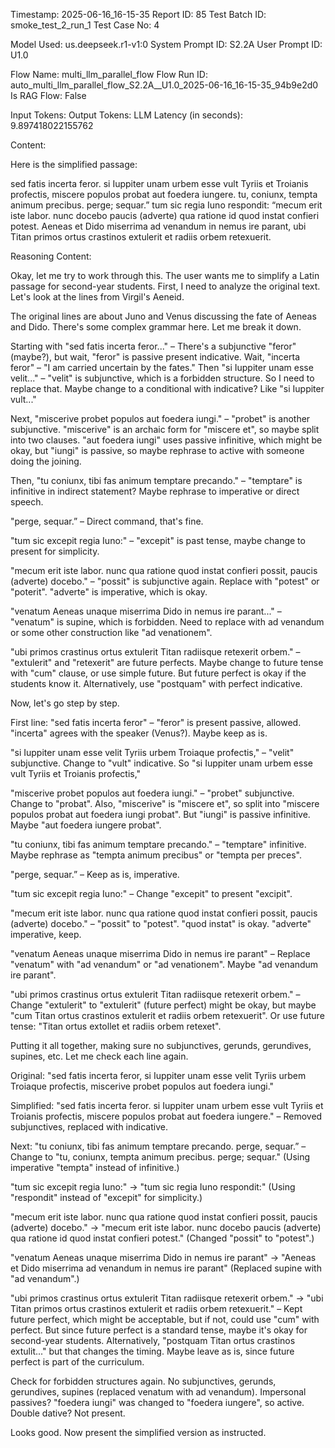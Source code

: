 Timestamp: 2025-06-16_16-15-35
Report ID: 85
Test Batch ID: smoke_test_2_run_1
Test Case No: 4

Model Used: us.deepseek.r1-v1:0
System Prompt ID: S2.2A
User Prompt ID: U1.0

Flow Name: multi_llm_parallel_flow
Flow Run ID: auto_multi_llm_parallel_flow_S2.2A__U1.0_2025-06-16_16-15-35_94b9e2d0
Is RAG Flow: False

Input Tokens: 
Output Tokens: 
LLM Latency (in seconds): 9.897418022155762

Content:

Here is the simplified passage:

sed fatis incerta feror. si Iuppiter unam urbem esse vult Tyriis et Troianis profectis, miscere populos probat aut foedera iungere. tu, coniunx, tempta animum precibus. perge; sequar.” tum sic regia Iuno respondit: “mecum erit iste labor. nunc docebo paucis (adverte) qua ratione id quod instat confieri potest. Aeneas et Dido miserrima ad venandum in nemus ire parant, ubi Titan primos ortus crastinos extulerit et radiis orbem retexuerit.

Reasoning Content:

Okay, let me try to work through this. The user wants me to simplify a Latin passage for second-year students. First, I need to analyze the original text. Let's look at the lines from Virgil's Aeneid.

The original lines are about Juno and Venus discussing the fate of Aeneas and Dido. There's some complex grammar here. Let me break it down.

Starting with "sed fatis incerta feror..." – There's a subjunctive "feror" (maybe?), but wait, "feror" is passive present indicative. Wait, "incerta feror" – "I am carried uncertain by the fates." Then "si Iuppiter unam esse velit..." – "velit" is subjunctive, which is a forbidden structure. So I need to replace that. Maybe change to a conditional with indicative? Like "si Iuppiter vult..."

Next, "miscerive probet populos aut foedera iungi." – "probet" is another subjunctive. "miscerive" is an archaic form for "miscere et", so maybe split into two clauses. "aut foedera iungi" uses passive infinitive, which might be okay, but "iungi" is passive, so maybe rephrase to active with someone doing the joining.

Then, "tu coniunx, tibi fas animum temptare precando." – "temptare" is infinitive in indirect statement? Maybe rephrase to imperative or direct speech.

"perge, sequar.” – Direct command, that's fine.

"tum sic excepit regia Iuno:" – "excepit" is past tense, maybe change to present for simplicity.

"mecum erit iste labor. nunc qua ratione quod instat confieri possit, paucis (adverte) docebo." – "possit" is subjunctive again. Replace with "potest" or "poterit". "adverte" is imperative, which is okay.

"venatum Aeneas unaque miserrima Dido in nemus ire parant..." – "venatum" is supine, which is forbidden. Need to replace with ad venandum or some other construction like "ad venationem".

"ubi primos crastinus ortus extulerit Titan radiisque retexerit orbem." – "extulerit" and "retexerit" are future perfects. Maybe change to future tense with "cum" clause, or use simple future. But future perfect is okay if the students know it. Alternatively, use "postquam" with perfect indicative.

Now, let's go step by step.

First line: "sed fatis incerta feror" – "feror" is present passive, allowed. "incerta" agrees with the speaker (Venus?). Maybe keep as is.

"si Iuppiter unam esse velit Tyriis urbem Troiaque profectis," – "velit" subjunctive. Change to "vult" indicative. So "si Iuppiter unam urbem esse vult Tyriis et Troianis profectis,"

"miscerive probet populos aut foedera iungi." – "probet" subjunctive. Change to "probat". Also, "miscerive" is "miscere et", so split into "miscere populos probat aut foedera iungi probat". But "iungi" is passive infinitive. Maybe "aut foedera iungere probat".

"tu coniunx, tibi fas animum temptare precando." – "temptare" infinitive. Maybe rephrase as "tempta animum precibus" or "tempta per preces".

"perge, sequar.” – Keep as is, imperative.

"tum sic excepit regia Iuno:" – Change "excepit" to present "excipit".

"mecum erit iste labor. nunc qua ratione quod instat confieri possit, paucis (adverte) docebo." – "possit" to "potest". "quod instat" is okay. "adverte" imperative, keep.

"venatum Aeneas unaque miserrima Dido in nemus ire parant" – Replace "venatum" with "ad venandum" or "ad venationem". Maybe "ad venandum ire parant".

"ubi primos crastinus ortus extulerit Titan radiisque retexerit orbem." – Change "extulerit" to "extulerit" (future perfect) might be okay, but maybe "cum Titan ortus crastinos extulerit et radiis orbem retexuerit". Or use future tense: "Titan ortus extollet et radiis orbem retexet".

Putting it all together, making sure no subjunctives, gerunds, gerundives, supines, etc. Let me check each line again.

Original: "sed fatis incerta feror, si Iuppiter unam esse velit Tyriis urbem Troiaque profectis, miscerive probet populos aut foedera iungi."

Simplified: "sed fatis incerta feror. si Iuppiter unam urbem esse vult Tyriis et Troianis profectis, miscere populos probat aut foedera iungere." – Removed subjunctives, replaced with indicative.

Next: "tu coniunx, tibi fas animum temptare precando. perge, sequar.” – Change to "tu, coniunx, tempta animum precibus. perge; sequar." (Using imperative "tempta" instead of infinitive.)

"tum sic excepit regia Iuno:" → "tum sic regia Iuno respondit:" (Using "respondit" instead of "excepit" for simplicity.)

"mecum erit iste labor. nunc qua ratione quod instat confieri possit, paucis (adverte) docebo." → "mecum erit iste labor. nunc docebo paucis (adverte) qua ratione id quod instat confieri potest." (Changed "possit" to "potest".)

"venatum Aeneas unaque miserrima Dido in nemus ire parant" → "Aeneas et Dido miserrima ad venandum in nemus ire parant" (Replaced supine with "ad venandum".)

"ubi primos crastinus ortus extulerit Titan radiisque retexerit orbem." → "ubi Titan primos ortus crastinos extulerit et radiis orbem retexuerit." – Kept future perfect, which might be acceptable, but if not, could use "cum" with perfect. But since future perfect is a standard tense, maybe it's okay for second-year students. Alternatively, "postquam Titan ortus crastinos extulit..." but that changes the timing. Maybe leave as is, since future perfect is part of the curriculum.

Check for forbidden structures again. No subjunctives, gerunds, gerundives, supines (replaced venatum with ad venandum). Impersonal passives? "foedera iungi" was changed to "foedera iungere", so active. Double dative? Not present.

Looks good. Now present the simplified version as instructed.

